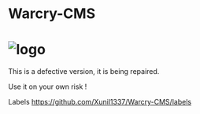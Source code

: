 # Warcry-CMS
# ![logo](http://media.duloclan.com/header-warcry-recruit.png)

This is a defective version, it is being repaired.

Use it on your own risk !

Labels https://github.com/Xunil1337/Warcry-CMS/labels
